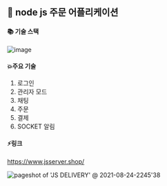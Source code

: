## :jack_o_lantern: node js 주문 어플리케이션


#### :books: 기술 스택

![image](https://user-images.githubusercontent.com/57996036/132342004-551645d2-0574-4ead-a3f7-c88d0663b591.png)

#### :boom:주요 기술
1. 로그인 
2. 관리자 모드
3. 채팅
4. 주문
5. 결제
6. SOCKET 알림

#### ⚡링크
https://www.jsserver.shop/

![pageshot of 'JS DELIVERY' @ 2021-08-24-2245'38](https://user-images.githubusercontent.com/57996036/130628007-92859bc3-1b0d-4130-a854-2f25f8528c2b.png)

